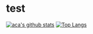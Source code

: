 # test

[![aca's github stats](https://github-readme-stats.vercel.app/api?username=aca)](https://github.com/aca/github-readme-stats)
[![Top Langs](https://github-readme-stats.vercel.app/api/top-langs/?username=aca&layout=compact)](https://github.com/aca/github-readme-stats)